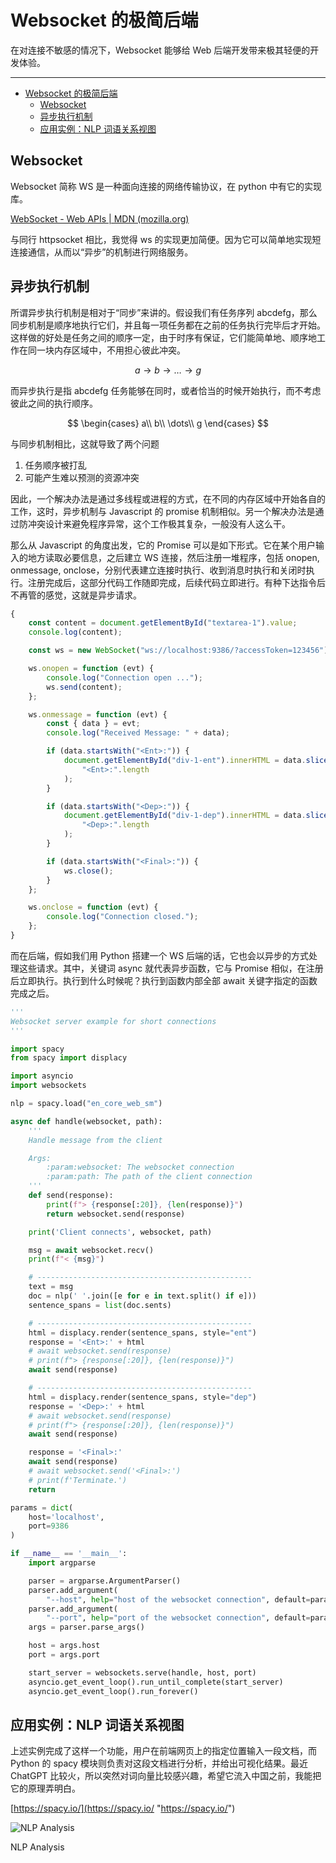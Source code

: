 # Websocket 的极简后端

在对连接不敏感的情况下，Websocket 能够给 Web 后端开发带来极其轻便的开发体验。

---

-   [Websocket 的极简后端](#websocket-的极简后端)
    -   [Websocket](#websocket)
    -   [异步执行机制](#异步执行机制)
    -   [应用实例：NLP 词语关系视图](#应用实例nlp-词语关系视图)

## Websocket

Websocket 简称 WS 是一种面向连接的网络传输协议，在 python 中有它的实现库。

[WebSocket - Web APIs | MDN (mozilla.org)](https://developer.mozilla.org/en-US/docs/Web/API/WebSocket "WebSocket - Web APIs | MDN (mozilla.org)")

与同行 httpsocket 相比，我觉得 ws 的实现更加简便。因为它可以简单地实现短连接通信，从而以“异步”的机制进行网络服务。

## 异步执行机制

所谓异步执行机制是相对于“同步”来讲的。假设我们有任务序列 abcdefg，那么同步机制是顺序地执行它们，并且每一项任务都在之前的任务执行完毕后才开始。这样做的好处是任务之间的顺序一定，由于时序有保证，它们能简单地、顺序地工作在同一块内存区域中，不用担心彼此冲突。

$$
a\rightarrow b \rightarrow \dots \rightarrow g
$$

而异步执行是指 abcdefg 任务能够在同时，或者恰当的时候开始执行，而不考虑彼此之间的执行顺序。

$$
\begin{cases}
a\\
b\\
\dots\\
g
\end{cases}
$$

与同步机制相比，这就导致了两个问题

1. 任务顺序被打乱
2. 可能产生难以预测的资源冲突

因此，一个解决办法是通过多线程或进程的方式，在不同的内存区域中开始各自的工作，这时，异步机制与 Javascript 的 promise 机制相似。另一个解决办法是通过防冲突设计来避免程序异常，这个工作极其复杂，一般没有人这么干。

那么从 Javascript 的角度出发，它的 Promise 可以是如下形式。它在某个用户输入的地方读取必要信息，之后建立 WS 连接，然后注册一堆程序，包括 onopen, onmessage, onclose，分别代表建立连接时执行、收到消息时执行和关闭时执行。注册完成后，这部分代码工作随即完成，后续代码立即进行。有种下达指令后不再管的感觉，这就是异步请求。

```jsx
{
    const content = document.getElementById("textarea-1").value;
    console.log(content);

    const ws = new WebSocket("ws://localhost:9386/?accessToken=123456");

    ws.onopen = function (evt) {
        console.log("Connection open ...");
        ws.send(content);
    };

    ws.onmessage = function (evt) {
        const { data } = evt;
        console.log("Received Message: " + data);

        if (data.startsWith("<Ent>:")) {
            document.getElementById("div-1-ent").innerHTML = data.slice(
                "<Ent>:".length
            );
        }

        if (data.startsWith("<Dep>:")) {
            document.getElementById("div-1-dep").innerHTML = data.slice(
                "<Dep>:".length
            );
        }

        if (data.startsWith("<Final>:")) {
            ws.close();
        }
    };

    ws.onclose = function (evt) {
        console.log("Connection closed.");
    };
}
```

而在后端，假如我们用 Python 搭建一个 WS 后端的话，它也会以异步的方式处理这些请求。其中，关键词 async 就代表异步函数，它与 Promise 相似，在注册后立即执行。执行到什么时候呢？执行到函数内部全部 await 关键字指定的函数完成之后。

```python
'''
Websocket server example for short connections
'''

import spacy
from spacy import displacy

import asyncio
import websockets

nlp = spacy.load("en_core_web_sm")

async def handle(websocket, path):
    '''
    Handle message from the client

    Args:
        :param:websocket: The websocket connection
        :param:path: The path of the client connection
    '''
    def send(response):
        print(f"> {response[:20]}, {len(response)}")
        return websocket.send(response)

    print('Client connects', websocket, path)

    msg = await websocket.recv()
    print(f"< {msg}")

    # ------------------------------------------------
    text = msg
    doc = nlp(' '.join([e for e in text.split() if e]))
    sentence_spans = list(doc.sents)

    # ------------------------------------------------
    html = displacy.render(sentence_spans, style="ent")
    response = '<Ent>:' + html
    # await websocket.send(response)
    # print(f"> {response[:20]}, {len(response)}")
    await send(response)

    # ------------------------------------------------
    html = displacy.render(sentence_spans, style="dep")
    response = '<Dep>:' + html
    # await websocket.send(response)
    # print(f"> {response[:20]}, {len(response)}")
    await send(response)

    response = '<Final>:'
    await send(response)
    # await websocket.send('<Final>:')
    # print(f'Terminate.')
    return

params = dict(
    host='localhost',
    port=9386
)

if __name__ == '__main__':
    import argparse

    parser = argparse.ArgumentParser()
    parser.add_argument(
        "--host", help="host of the websocket connection", default=params['host'])
    parser.add_argument(
        "--port", help="port of the websocket connection", default=params['port'])
    args = parser.parse_args()

    host = args.host
    port = args.port

    start_server = websockets.serve(handle, host, port)
    asyncio.get_event_loop().run_until_complete(start_server)
    asyncio.get_event_loop().run_forever()
```

## 应用实例：NLP 词语关系视图

上述实例完成了这样一个功能，用户在前端网页上的指定位置输入一段文档，而 Python 的 spacy 模块则负责对这段文档进行分析，并给出可视化结果。最近 ChatGPT 比较火，所以突然对词向量比较感兴趣，希望它流入中国之前，我能把它的原理弄明白。

[https://spacy.io/](https://spacy.io/ "https://spacy.io/")

![NLP Analysis](Websocket%E7%9A%84%E6%9E%81%E7%AE%80%E5%90%8E%E7%AB%AF%20f62e3d7eedc941f6a07f537a36acfaa0/Untitled.png)

NLP Analysis
